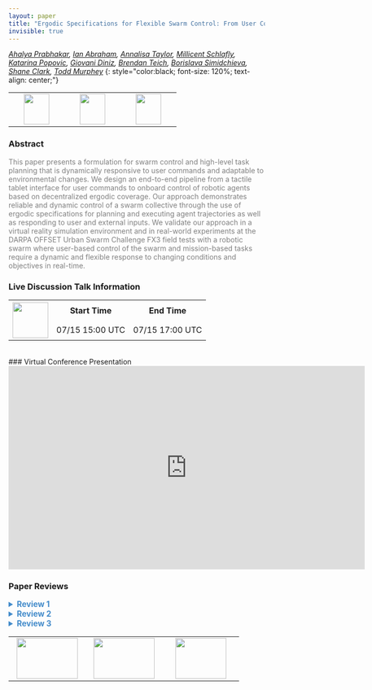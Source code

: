 ```yaml
---
layout: paper
title: "Ergodic Specifications for Flexible Swarm Control: From User Commands to Persistent Adaptation"
invisible: true
---
```

*[Ahalya Prabhakar](https://apr600.github.io/),  [Ian Abraham](https://i-abr.github.io/), [Annalisa Taylor](http://), [Millicent Schlafly](http://), [Katarina Popovic](http://), [Giovani Diniz](http://), [Brendan Teich](http://), [Borislava Simidchieva](http://), [Shane Clark](http://),  [Todd Murphey](https://murpheylab.github.io/)*
{: style="color:black; font-size: 120%; text-align: center;"}

<table width="40%"> <tr>
<td style="width: 20%; text-align: center;"><a href="http://www.roboticsproceedings.org/rss16/p067.pdf"><img src="{{ site.baseurl }}/images/paper_link.png"
width = "50"  height = "60"/> </a> </td>

<td style="width: 20%; text-align: center;"><a href="https://sites.google.com/view/ergodic-flexible-swarm-control"><img src="{{ site.baseurl }}/images/website_link.png"
width = "50"  height = "60"/> </a> </td>

<td style="width: 20%; text-align: center;"><a href="https://github.com/apr600/ErgodicHumanSwarmCollab"><img src="{{ site.baseurl }}/images/software_link.png"
width = "50"  height = "60"/> </a> </td>

</tr></table>

### Abstract
<html><p style="color:gray; font-size: 100%; text-align: justified;">
This paper presents a formulation for swarm control and high-level task planning that is dynamically responsive to user commands and adaptable to environmental changes. We design an end-to-end pipeline from a tactile tablet interface for user commands to onboard control of robotic agents based on decentralized ergodic coverage. Our approach demonstrates reliable and dynamic control of a swarm collective through the use of ergodic specifications for planning and executing agent trajectories as well as responding to user and external inputs. We validate our approach in a virtual reality simulation environment and in real-world experiments at the DARPA OFFSET Urban Swarm Challenge FX3 field tests with a robotic swarm where user-based control of the swarm and mission-based tasks require a dynamic and flexible response to changing conditions and objectives in real-time.
</p></html>

### Live Discussion Talk Information
<html>
<table width="50%">
<tr> <th rowspan="2"><a href="https://pheedloop.com/rss2020/virtual/"><img src="{{ site.baseurl }}/images/pheedloop_link.png" width = "70"  height = "70"/> </a> </th> <th> Start Time </th> <th> End Time </th> </tr>
<tr> <td> 07/15 15:00 UTC </td><td> 07/15 17:00 UTC </td></tr>
</table> <br> </html>
### Virtual Conference Presentation
<iframe width="700" height="400" src="https://www.youtube.com/embed/JO-KGEZ-X_c" frameborder="0" allow="accelerometer; autoplay; encrypted-media; gyroscope; picture-in-picture" allowfullscreen></iframe>

### Paper Reviews
<details><summary style="font-size:110%; color:#438BCA; cursor: pointer;"><b> Review 1</b></summary>
<p style="color:gray; font-size: 100%; text-align: justified; white-space: pre-line">
Overall comment: I am not entirely convinced this should be referred to as a swarm controller. It appears, to be effective, a lot of infomation must be passed between agents which gives the intuition it would not scale well. It may be more appropriate calling this a multi-agent control strategy.


Introduction:

	-The first paragraph could be make the problem space more clear.
		-E.G. "One of the biggest problems in multi-agent control of robotic systems is the management and individualized control of the swarm of robots." The way this could read is the problem is; to enable an individual human operator single out and control individual agents in the swarm or design individual agent control laws that coalesce into cooperative behaviors or design interfaces enabling collective management and control of a swarm by a single human.
		-E.G."However, it is still necessary to develop a method that integrates both a framework to incorporate a user command into the supervision of a swarm and individual robot-level planning algorithms." Like the previous example this is also unclear. An example may clear this up.

	-"Our approach motivates the use of flexible density descriptions where each agent is responsible for coverage of the full area, but can communicate its past and intended trajectory to the other agents. This allows for each agent to prioritize local exploration while ensuring coverage specifications are robust to network dynamics." There is a lot of information presented here that make the approach that will be presented unclear and how it is different than [3]. E.g. What is a flexible density description, how the robots are covering the full area (patrolling?) while locally exloring, coverage specifications robust to network dynamics (do robots need to stay in proximity for communication)?

Algorithm:

	-Eq (1) there is nothing wrong with this but the standard variables used for control affine systems are typically f(x) + g(x)u. Having the natural dynamics as g may go against the intuition of many readers.

	-Eq (2) what is s?

	-What is a sine arbitrary spatial distribution? I'm assuming this is a Fourier series for a spatial density function but it should be made clear in the text.

	-Eq (5) u should be defined differently as the ensemble control.

	-The agent dynamics being independent is a fine assumption but this reviewer believes this statement is not entirely true due to the obstacle avoidance and potentially the RRT planner that is dependent on the other agents (negligable at low density but probably not at high density).

	-Second to last paragraph of left column of page 4: "Minimizing the ergodic metric thus avoids issues often faced with multimodal optimizations as the robot will allocate proportional amounts of its time within some allotted time depending on the measure of importance specified by all the elements that are desirable (e.g., easter eggs and overriding user commands)." I think this should be allocated proportional amounts of time within some allotted space?

Results:

	-The communication topology of the swarm is incredibly important to these results but is not really investigated or explained. Is everything presented here a star topology through a central computer, a fully connected graph, is there a communication range?

	-An interesting experiment would be to see how the cost function behaves with respect to some appropriate network topology metric. 

Figures:

Figure 1 is never referred to in the text.
There is no figure 2.
Figure 3 is not referred to in the text.
</p> </details>

<details><summary style="font-size:110%; color:#438BCA; cursor: pointer;"><b> Review 2</b></summary>
<p style="color:gray; font-size: 100%; text-align: justified; white-space: pre-line">
Strengths: 
The video was helpful in understanding how the spatial allocation of robots behaved in practice. This was a nice complement to the heat maps used in Figures 9 and 10 and helped improve the clarity of the paper.

The work appears to be original and has the potential for being significant. I'd personally like to read more about the approach.

The derivation of the ergodic control law appeared to be solid and well thought through. The math made sense, though there were some assumptions that had to be made (e.g., I had to assume that saying that v<n in the paragraph between equation (2) and equation (3) meant that the distribution could apply to 2D even though robot dynamics were in 6D (3 spatial dimensions plus roll, tilt, and yaw)).

Areas for Improvement:
There was a mismatch between some of the claims of the paper and the evidence provided to support those claims. Mismatches include:
* Footnote 2 and the introductory paragraph if Section III assert that the work applies to heterogeneous agents, but the derivation and demonstration were only for homogeneous agents. Without the details, the claim about heterogeneity is not supported.
* The last paragraph under figure 9 claimed that the swarm uniformly covered the workspace, but there was no quantitative data to support this so it is difficult to have confidence in the claim (or even fully understand what "uniformly covered" means).
* The discussion claimed that the formulation could minimize human operator workload, but no data was gathered to support this assertion.  An expert in human factors might point out that understanding why the agents were doing what they were doing might require more workload than giving inputs to another algorithm like a sheepdog steering algorithm.
* The discussion claimed that as the number of agents was reduced the algorithm adapted, but no data was used to quantify what this meant. Similarly, claims were made about scalability and the effect of various communication topologies that were not quantified,
* A claim was made in the introduction that adjusting swarm behavior by influencing individual agents becomes less effective as the number of agents grows. This depends on the way individual agents are selected, how the individual agents affect the other agents, and so on. Approaches such as those from PB Sujit's lab and MA Goodrich's lab show the ability to influence a lot of agents using very few individuals, so the claim needs to be better scoped and explained.

There were some details that were missing that made it difficult to evaluate how generalizable the results were. Missing details include:
* How did the RRT* planning algorithms ensure that agents would not collide? It didn't appear that the ergodic part of the algorithm addressed collisions, so the collision-avoidance must have been done in the RRT* algorithm.
* The ergodic specification was decentralized, but it depended on all agents knowing the c_k parameters. A claim was made that the result was robust to varying ways of communicating C_k, but details were not included to explain how this would work.
</p> </details>

<details><summary style="font-size:110%; color:#438BCA; cursor: pointer;"><b> Review 3</b></summary>
<p style="color:gray; font-size: 100%; text-align: justified; white-space: pre-line">
The paper is overall well written and is well structured. The formulation in section III was described in detail. Sufficient description was provided for each figure.

The idea of combining the ergodic planner’s tendency to explore recently unvisited locations and user specified locations seems to be beneficial. This allows the user to concentrate on finding interesting locations, rather than spending time managing the swarm to spread across the area.

The authors mention that they intend “to test human cognitive load” using the developed system in the future. Personally, I am interested in whether users would find certain aspects of the developed system easy or difficult to use and what might be the reason for those outcomes. For example, the usefulness of the tactile tablet seems trivial without a user study showcasing its advantages. For this paper’s purpose, perhaps an ordinary touchscreen tablet could have been sufficient to control the swarm?

It is not clearly explained how a user explores within the virtual reality environment. The paper suggests that the user is able to navigate within the simulated environment. However, there is no description of how this is done. The ability to move around to change the viewpoint is a distinct type of control that adds further workload to the user while monitoring the swarm. 

The presentation quality of the work requires input  from a senior author. Examples below.

The meaning of the term ergodic should be introduced to help the reader.

The first figure should not be placed before the abstract. Also on the first page, a figure should not span both columns. 

The abbreviation VR does not need to be introduced in the abstract, as it is not used there. It needs to be introduced in Section II, when first used.

Figures 4, 5 and 8 are not well formatted.

There are several minor typos/errors in the paper:
In page 1, “Our approach attempts to mitigate these issues through a decentralized strategy which is independent of an central control hub ...” This should be “a” instead of “an”.
In page 1, “[3] presents a decentralized, density-based coverage approach which influences multiples robots in a swarm from user commands.” This should be “multiple” instead of “multiples”.
In page 1, “Other planners that attempt to replan based on updates swarm often rely on” - this is not clear.
In page 5, “The parameter Σ is the width of the region of attraction (or repulsion) that can be tuned basd on the size of the task space and the desired granularity.” This should be “based” instead of “basd”.
In page 7, “The ergodic specification enables each agent to constantly generates actions ... ” This should be “generate” instead of “generates”.

Some references are incomplete, for example, [13]. Some titles in references do not use correct lower/upper casing, for example, [12].
</p> </details>

<table width="100%"><tr><td style="width: 30%; text-align: center;"><a href="{{ site.baseurl }}/program/papers/66"> <img src="{{ site.baseurl }}/images/previous_icon.png" width = "120"  height = "80"/> </a> </td>

<td style="width: 30%; text-align: center;"><a href="{{ site.baseurl }}/program/papers"> <img src="{{ site.baseurl }}/images/overview_icon.png" width = "120"  height = "80"/> </a> </td> 

<td style="width: 30%; text-align: center;"><a href="{{ site.baseurl }}/program/papers/68"> <img src="{{ site.baseurl }}/images/next_icon.png" width = "100"  height = "80"/> </a> </td> 

</tr></table>

